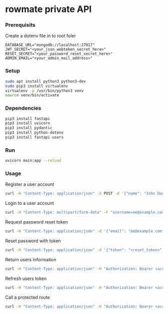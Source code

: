# rowmate private API


### Prerequisits


Create a dotenv file in to root foler

```env
DATABASE_URL="mongodb://localhost:27017"
JWT_SECRET="<your_json_webtoken_secret_here>"
RESET_SECRET="<your_password_reset_secret_here>"
ADMIN_EMAIL="<your_admin_mail_address>"
```


### Setup

```bash
sudo apt install python3 python3-dev
sudo pip3 install virtualenv
virtualenv -p /usr/bin/python3 venv
source venv/bin/activate
```


### Dependencies

```python
pip3 install fastapi
pip3 install uvicorn
pip3 install pydantic
pip3 install python-dotenv
pip3 install fastapi-users
```


### Run

```bash
uvicorn main:app --reload
```


### Usage


Register a user account

```bash
curl -H "Content-Type: application/json" -X POST -d '{"name": "John Doe", "email": "me@example.com", "password": "test123"}' http://localhost:8000/auth/register
```


Login to a user account

```bash
curl -H "Content-Type: multipart/form-data" -F "username=me@example.com" -F "password=test123" -X POST http://localhost:8000/auth/jwt/login
```


Request password reset token

```bash
curl -H "Content-Type: application/json" -d '{"email": "me@example.com"}'  -X POST http://localhost:8000/auth/forgot-password
```


Reset password with token

```bash
curl -H "Content-Type: application/json" -d '{"token": "<reset_token>", "password": "demo123"}' -X POST http://localhost:8000/auth/reset-password
```


Return users information

```bash
curl -H "Content-Type: application/json" -H "Authorization: Bearer <access_token>" -X GET http://localhost:8000/users/me
```


Refresh users token

```bash
curl -H "Content-Type: application/json" -H "Authorization: Bearer <access_token>" -X GET http://localhost:8000/auth/jwt/refresh
```


Call a protected route

```bash
curl -H "Content-Type: application/json" -H "Authorization: Bearer <access_token>" -X GET http://localhost:8000/protected
```
